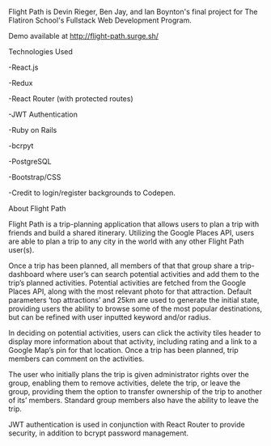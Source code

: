 Flight Path is Devin Rieger, Ben Jay, and Ian Boynton's final project for The Flatiron School's Fullstack Web Development Program. 

Demo available at http://flight-path.surge.sh/

Technologies Used 

-React.js

-Redux

-React Router (with protected routes)

-JWT Authentication

-Ruby on Rails

-bcrpyt

-PostgreSQL

-Bootstrap/CSS

-Credit to login/register backgrounds to Codepen.


About Flight Path

Flight Path is a trip-planning application that allows users to plan a trip with friends and build a shared itinerary. Utilizing the Google Places API, users are able to plan a trip to any city in the world with any other Flight Path user(s). 

Once a trip has been planned, all members of that that group share a trip-dashboard where user’s can search potential activities and add them to the trip’s planned activities. Potential activities are fetched from the Google Places API, along with the most relevant photo for that attraction. Default parameters ‘top attractions’ and 25km are used to generate the initial state, providing users the ability to browse some of the most popular destinations, but can be refined with user inputted keyword and/or radius. 

In deciding on potential activities, users can click the activity tiles header to display more information about that activity, including rating and a link to a Google Map’s pin for that location. Once a trip has been planned, trip members can comment on the activities. 

The user who initially plans the trip is given administrator rights over the group, enabling them to remove activities, delete the trip, or leave the group, providing them the option to transfer ownership of the trip to another of its’ members. Standard group members also have the ability to leave the trip. 

JWT authentication is used in conjunction with React Router to provide security, in addition to bcrypt password management.

